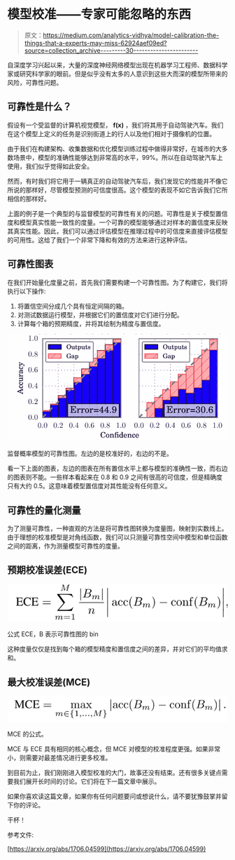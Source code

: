 # 模型校准——专家可能忽略的东西

> 原文：<https://medium.com/analytics-vidhya/model-calibration-the-things-that-a-experts-may-miss-62924aef09ed?source=collection_archive---------30----------------------->

自深度学习兴起以来，大量的深度神经网络模型出现在机器学习工程师、数据科学家或研究科学家的眼前。但是似乎没有太多的人意识到这些大而深的模型所带来的风险，可靠性问题。

## 可靠性是什么？

假设有一个受监督的计算机视觉模型， **f(x)** ，我们将其用于自动驾驶汽车。我们在这个模型上定义的任务是识别街道上的行人以及他们相对于摄像机的位置。

由于我们在构建架构、收集数据和优化模型训练过程中做得非常好，在城市的大多数场景中，模型的准确性能够达到非常高的水平，99%。所以在自动驾驶汽车上使用，我们似乎觉得如此安全。

然而，有时我们将它用于一辆真正的自动驾驶汽车后，我们发现它的性能并不像它所说的那样好，尽管模型预测的可信度很高。这个模型的表现不如它告诉我们它所相信的那样好。

上面的例子是一个典型的与监督模型的可靠性有关的问题。可靠性是关于模型置信度和模型真实性能一致性的度量。一个可靠的模型能够通过对样本的置信度来反映其真实性能。因此，我们可以通过评估模型在推理过程中的可信度来直接评估模型的可用性。这给了我们一个非常下降和有效的方法来进行这种评估。

## 可靠性图表

在我们开始量化度量之前，首先我们需要构建一个可靠性图。为了构建它，我们将执行以下操作:

1.  将置信空间分成几个具有恒定间隔的箱。
2.  对测试数据运行模型，并根据它们的置信度对它们进行分配。
3.  计算每个箱的预期精度，并将其绘制为精度与置信度。

![](img/cf91455a6986c1599be4600d1003f44c.png)

监督概率模型的可靠性图。左边的是校准好的，右边的不是。

看一下上面的图表，左边的图表在所有置信水平上都与模型的准确性一致，而右边的图表则不能。一些样本看起来在 0.8 和 0.9 之间有很高的可信度，但是精确度只有大约 0.5。这意味着模型置信度对其性能没有任何意义。

## 可靠性的量化测量

为了测量可靠性，一种直观的方法是将可靠性图转换为度量图，映射到实数线上。由于理想的校准模型是对角线函数，我们可以只测量可靠性空间中模型和单位函数之间的距离，作为测量模型可靠性的度量。

## 预期校准误差(ECE)

![](img/38b8cff680a49906ca8c78193266d971.png)

公式 ECE，B 表示可靠性图的 bin

这种度量仅仅是找到每个箱的模型精度和置信度之间的差异，并对它们的平均值求和。

## 最大校准误差(MCE)

![](img/52285905d4a291fce3987b7fd8b28809.png)

MCE 的公式。

MCE 与 ECE 具有相同的核心概念，但 MCE 对模型的校准程度更强。如果非常小，则需要对最差情况进行更多校准。

到目前为止，我们刚刚进入模型校准的大门，故事还没有结束。还有很多关键点需要我们展开长时间的讨论。它们将在下一篇文章中展示。

如果你喜欢读这篇文章，如果你有任何问题要问或想说什么，请不要犹豫鼓掌并留下你的评论。

干杯！

参考文件:

[https://arxiv.org/abs/1706.04599](https://arxiv.org/abs/1706.04599)